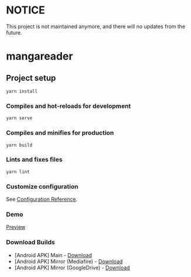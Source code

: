 # NOTICE
This project is not maintained anymore, and there will no updates from the future.

# mangareader

## Project setup
```
yarn install
```

### Compiles and hot-reloads for development
```
yarn serve
```

### Compiles and minifies for production
```
yarn build
```

### Lints and fixes files
```
yarn lint
```

### Customize configuration
See [Configuration Reference](https://cli.vuejs.org/config/).
### Demo
[Preview](https://eru123.github.io/pepe-mangareader-deploy)
### Download Builds
 - [Android APK] Main - [Download](https://eru123.github.io/pepe-mangareader-deploy/pepe-mangareader.apk)
 - [Android APK] Mirror (Mediafire) - [Download](http://www.mediafire.com/file/lmp95e19fahfher/pepe-mangareader.apk/file)
 - [Android APK] Mirror (GoogleDrive) - [Download](https://drive.google.com/file/d/1d4b-bflzq7yW_shxIR56P6kLbxqkeCCN/view?usp=sharing)
